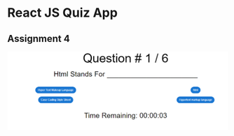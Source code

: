 # React JS Quiz App

## Assignment 4

<div>
<img src="src/images/screen1.PNG" alt="phone image"/>
</div>
